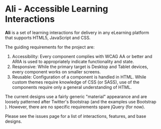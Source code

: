 # Ali - Accessible Learning Interactions

**Ali** is a set of learning interactions for delivery in any 
 eLearning platform that supports HTML5, JavaScript and CSS.

The guiding requirements for the project are:

1. Accessibility: Every component complies with WCAG AA or better and 
 ARIA is used to appropriately indicate functionality and state.
2. Responsive: While the primary target is Desktop and Tablet devices,
 every component works on smaller screens.
3. Reusable: Configuration of a component is handled in HTML. While
 custom themes require knowledge of CSS (or SASS), use of the
 components require only a general understanding of HTML.
 
The current designs use a fairly generic "material" appearance and 
 are loosely patterned after Twitter's Bootstrap (and the examples use 
 Bootstrap ). However, there are no specific requirements spare jQuery
 (for now).
 
Please see the issues page for a list of interactions, features, and base
 designs. 

